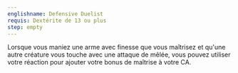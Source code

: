 ```yaml
---
englishname: Defensive Duelist
requis: Dextérite de 13 ou plus
step: empty
---
```

Lorsque vous maniez une arme avec finesse que vous maîtrisez et qu'une autre créature vous touche avec une attaque de mêlée, vous pouvez utiliser votre réaction pour ajouter votre bonus de maîtrise à votre CA.
